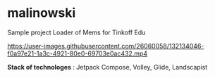 # malinowski
Sample project Loader of Mems for Tinkoff Edu

https://user-images.githubusercontent.com/26060058/132134046-f0a97e21-1a3c-4921-80e0-69703e0ac432.mp4


**Stack of technologes** : Jetpack Compose, Volley, Glide, Landscapist
